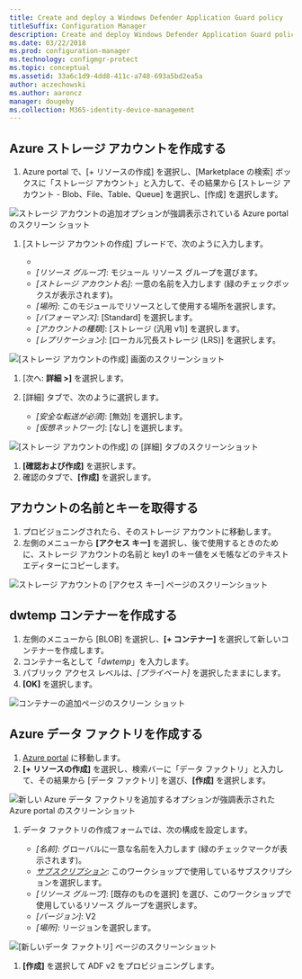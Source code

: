 ```yaml
---
title: Create and deploy a Windows Defender Application Guard policy
titleSuffix: Configuration Manager
description: Create and deploy Windows Defender Application Guard policy.
ms.date: 03/22/2018
ms.prod: configuration-manager
ms.technology: configmgr-protect
ms.topic: conceptual
ms.assetid: 33a6c1d9-4dd8-411c-a748-693a5bd2ea5a
author: aczechowski
ms.author: aaroncz
manager: dougeby
ms.collection: M365-identity-device-management
---
```



## <a name="create-azure-storage-account"></a>Azure ストレージ アカウントを作成する

1. Azure portal で、[+ リソースの作成] を選択し、[Marketplace の検索] ボックスに「ストレージ アカウント」と入力して、その結果から [ストレージ アカウント - Blob、File、Table、Queue] を選択し、[作成] を選択します。

![ストレージ アカウントの追加オプションが強調表示されている Azure portal のスクリーン ショット](../media/add-resource.png)

1. [ストレージ アカウントの作成] ブレードで、次のように入力します。

   - [サブスクリプション]: このモジュールで使用しているサブスクリプションを選択します。
   - _[リソース グループ]_: モジュール リソース グループを選びます。
   - _[ストレージ アカウント名]_: 一意の名前を入力します (緑のチェックボックスが表示されます)。
   - _[場所]_: このモジュールでリソースとして使用する場所を選択します。
   - _[パフォーマンス]_: [Standard] を選択します。
   - _[アカウントの種類]_: [ストレージ (汎用 v1)] を選択します。
   - _[レプリケーション]_: [ローカル冗長ストレージ (LRS)] を選択します。

![[ストレージ アカウントの作成] 画面のスクリーンショット](../media/create-storage-account.png)

1. [次へ: **詳細 >]** を選択します。
1. [詳細] タブで、次のように選択します。

    - _[安全な転送が必須]_: [無効] を選択します。
    - _[仮想ネットワーク]_: [なし] を選択します。

![[ストレージ アカウントの作成] の [詳細] タブのスクリーンショット](../media/create-storage-account-advanced.png)

1. **[確認および作成]** を選択します。
1. 確認のタブで、**[作成]** を選択します。

## <a name="acquire-account-name-and-key"></a>アカウントの名前とキーを取得する

1. プロビジョニングされたら、そのストレージ アカウントに移動します。
1. 左側のメニューから **[アクセス キー]** を選択し、後で使用するときのために、ストレージ アカウントの名前と key1 のキー値をメモ帳などのテキスト エディターにコピーします。

![ストレージ アカウントの [アクセス キー] ページのスクリーンショット](../media/access-keys.png)

## <a name="create-the-dwtemp-container"></a>dwtemp コンテナーを作成する

1. 左側のメニューから [BLOB] を選択し、**[+ コンテナー]** を選択して新しいコンテナーを作成します。
1. コンテナー名として「_dwtemp_」を入力します。
1. パブリック アクセス レベルは、_[プライベート]_ を選択したままにします。
1. **[OK]** を選択します。

![コンテナーの追加ページのスクリーン ショット](../media/add-container.png)

## <a name="create-azure-data-factory"></a>Azure データ ファクトリを作成する

1. [Azure portal](https://portal.azure.com) に移動します。
1. **[+ リソースの作成]** を選択し、検索バーに「データ ファクトリ」と入力して、その結果から [データ ファクトリ] を選び、**[作成]** を選択します。

![新しい Azure データ ファクトリを追加するオプションが強調表示された Azure portal のスクリーンショット](../media/add-resource-data-factory.png)

1. データ ファクトリの作成フォームでは、次の構成を設定します。

    - _[名前]_: グローバルに一意な名前を入力します (緑のチェックマークが表示されます)。
    - _[サブスクリプション]_: このワークショップで使用しているサブスクリプションを選択します。
    - _[リソース グループ]_: [既存のものを選択] を選び、このワークショップで使用しているリソース グループを選択します。
    - _[バージョン]_: V2
    - _[場所]_: リージョンを選択します。

![[新しいデータ ファクトリ] ページのスクリーンショット](../media/add-new-data-factory.png)

1. **[作成]** を選択して ADF v2 をプロビジョニングします。
